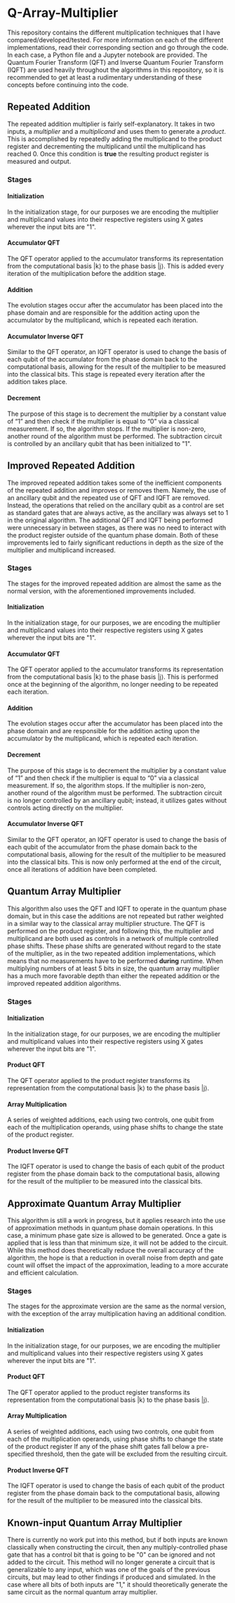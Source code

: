 # Q-Array-Multiplier
This repository contains the different multiplication techniques that I have compared/developed/tested. For more information on each of the different implementations, read their corresponding section and go through the code. In each case, a Python file and a Jupyter notebook are provided. The Quantum Fourier Transform (QFT) and Inverse Quantum Fourier Transform (IQFT) are used heavily throughout the algorithms in this repository, so it is recommended to get at least a rudimentary understanding of these concepts before continuing into the code.

## Repeated Addition
The repeated addition multiplier is fairly self-explanatory. It takes in two inputs, a _multiplier_ and a _multiplicand_ and uses them to generate a _product_. This is accomplished by repeatedly adding the multiplicand to the product register and decrementing the multiplicand until the multiplicand has reached 0. Once this condition is __true__ the resulting product register is measured and output.
### Stages
#### Initialization
In the initialization stage, for our purposes we are encoding the multiplier and multiplicand values into their respective registers using X gates wherever the input bits are "1".

#### Accumulator QFT
The QFT operator applied to the accumulator transforms its representation from the computational basis |k⟩ to the phase basis |j⟩. This is added every iteration of the multiplication before the addition stage.

#### Addition
The evolution stages occur after the accumulator has been placed into the phase domain and are responsible for the addition acting upon the accumulator by the multiplicand, which is repeated each iteration.

#### Accumulator Inverse QFT
Similar to the QFT operator, an IQFT operator is used to change the basis of each qubit of the accumulator from the phase domain back to the computational basis, allowing for the result of the multiplier to be measured into the classical bits. This stage is repeated every iteration after the addition takes place.

#### Decrement
The purpose of this stage is to decrement the multiplier by a constant value of “1” and then check if the multiplier is equal to “0” via a classical measurement. If so, the algorithm stops. If the multiplier is non-zero, another round of the algorithm must be performed. The subtraction circuit is controlled by an ancillary qubit that has been initialized to "1".

## Improved Repeated Addition
The improved repeated addition takes some of the inefficient components of the repeated addition and improves or removes them. Namely, the use of an ancillary qubit and the repeated use of QFT and IQFT are removed. Instead, the operations that relied on the ancillary qubit as a control are set as standard gates that are always active, as the ancillary was always set to 1 in the original algorithm. The additional QFT and IQFT being performed were unnecessary in between stages, as there was no need to interact with the product register outside of the quantum phase domain. Both of these improvements led to fairly significant reductions in depth as the size of the multiplier and multiplicand increased.
### Stages
The stages for the improved repeated addition are almost the same as the normal version, with the aforementioned improvements included.
#### Initialization
In the initialization stage, for our purposes, we are encoding the multiplier and multiplicand values into their respective registers using X gates wherever the input bits are "1".

#### Accumulator QFT
The QFT operator applied to the accumulator transforms its representation from the computational basis |k⟩ to the phase basis |j⟩. This is performed once at the beginning of the algorithm, no longer needing to be repeated each iteration.

#### Addition
The evolution stages occur after the accumulator has been placed into the phase domain and are responsible for the addition acting upon the accumulator by the multiplicand, which is repeated each iteration.

#### Decrement
The purpose of this stage is to decrement the multiplier by a constant value of “1” and then check if the multiplier is equal to “0” via a classical measurement. If so, the algorithm stops. If the multiplier is non-zero, another round of the algorithm must be performed. The subtraction circuit is no longer controlled by an ancillary qubit; instead, it utilizes gates without controls acting directly on the multiplier.

#### Accumulator Inverse QFT
Similar to the QFT operator, an IQFT operator is used to change the basis of each qubit of the accumulator from the phase domain back to the computational basis, allowing for the result of the multiplier to be measured into the classical bits. This is now only performed at the end of the circuit, once all iterations of addition have been completed.

## Quantum Array Multiplier
This algorithm also uses the QFT and IQFT to operate in the quantum phase domain, but in this case the additions are not repeated but rather weighted in a similar way to the classical array multiplier structure. The QFT is performed on the product register, and following this, the multiplier and multiplicand are both used as controls in a network of multiple controlled phase shifts. These phase shifts are generated without regard to the state of the multiplier, as in the two repeated addition implementations, which means that no measurements have to be performed __during__ runtime. When multiplying numbers of at least 5 bits in size, the quantum array multiplier has a much more favorable depth than either the repeated addition or the improved repeated addition algorithms.
### Stages
#### Initialization
In the initialization stage, for our purposes, we are encoding the multiplier and multiplicand values into their respective registers using X gates wherever the input bits are "1".

#### Product QFT
The QFT operator applied to the product register transforms its representation from the computational basis |k⟩ to the phase basis |j⟩.

#### Array Multiplication
A series of weighted additions, each using two controls, one qubit from each of the multiplication operands, using phase shifts to change the state of the product register.

#### Product Inverse QFT
The IQFT operator is used to change the basis of each qubit of the product register from the phase domain back to the computational basis, allowing for the result of the multiplier to be measured into the classical bits.

## Approximate Quantum Array Multiplier
This algorithm is still a work in progress, but it applies research into the use of approximation methods in quantum phase domain operations. In this case, a minimum phase gate size is allowed to be generated. Once a gate is applied that is less than that minimum size, it will not be added to the circuit. While this method does theoretically reduce the overall accuracy of the algorithm, the hope is that a reduction in overall noise from depth and gate count will offset the impact of the approximation, leading to a more accurate and efficient calculation.
### Stages
The stages for the approximate version are the same as the normal version, with the exception of the array multiplication having an additional condition.
#### Initialization
In the initialization stage, for our purposes, we are encoding the multiplier and multiplicand values into their respective registers using X gates wherever the input bits are "1".

#### Product QFT
The QFT operator applied to the product register transforms its representation from the computational basis |k⟩ to the phase basis |j⟩.

#### Array Multiplication
A series of weighted additions, each using two controls, one qubit from each of the multiplication operands, using phase shifts to change the state of the product register If any of the phase shift gates fall below a pre-specified threshold, then the gate will be excluded from the resulting circuit.

#### Product Inverse QFT
The IQFT operator is used to change the basis of each qubit of the product register from the phase domain back to the computational basis, allowing for the result of the multiplier to be measured into the classical bits.

## Known-input Quantum Array Multiplier
There is currently no work put into this method, but if both inputs are known classically when constructing the circuit, then any multiply-controlled phase gate that has a control bit that is going to be "0" can be ignored and not added to the circuit. This method will no longer generate a circuit that is generalizable to any input, which was one of the goals of the previous circuits, but may lead to other findings if produced and simulated. In the case where all bits of both inputs are "1," it should theoretically generate the same circuit as the normal quantum array multiplier.
